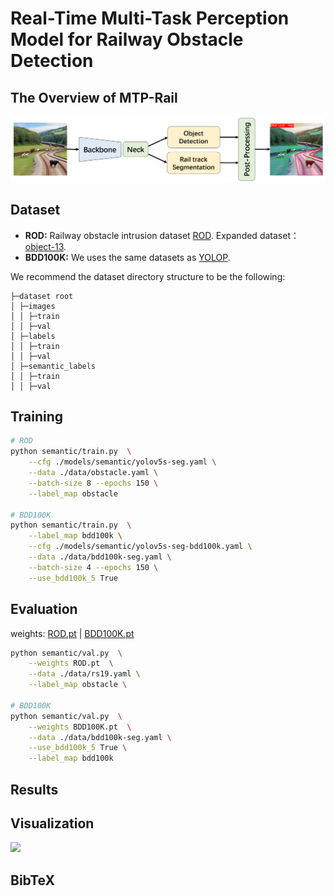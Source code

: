 # Real-Time Multi-Task Perception Model for Railway Obstacle Detection 
## The Overview of MTP-Rail
<img src="paper/Doc/1.png" width="800px">

## Dataset
- **ROD:**
Railway obstacle intrusion dataset <a href="https://drive.google.com/drive/folders/1ttiMMJQgX8fc-3EUoxsoI0lA1lNHqr8D?usp=sharing" title="ROD">ROD</a>.
Expanded dataset： <a href="https://drive.google.com/drive/folders/1ttiMMJQgX8fc-3EUoxsoI0lA1lNHqr8D?usp=sharing" title="object-13">object-13</a>. 
- **BDD100K:**
We uses the same  datasets as <a href="https://github.com/hustvl/YOLOP" title="YOLOP">YOLOP</a>.

We recommend the dataset directory structure to be the following:
```
├─dataset root
│ ├─images
│ │ ├─train
│ │ ├─val
│ ├─labels
│ │ ├─train
│ │ ├─val
│ ├─semantic_labels
│ │ ├─train
│ │ ├─val
```

## Training
``` bash
# ROD
python semantic/train.py  \
    --cfg ./models/semantic/yolov5s-seg.yaml \
    --data ./data/obstacle.yaml \
    --batch-size 8 --epochs 150 \
    --label_map obstacle

# BDD100K
python semantic/train.py  \
    --label_map bdd100k \
    --cfg ./models/semantic/yolov5s-seg-bdd100k.yaml \
    --data ./data/bdd100k-seg.yaml \
    --batch-size 4 --epochs 150 \
    --use_bdd100k_5 True 
```

## Evaluation
weights: <a href="https://github.com/hustvl/YOLOP" title="ROD.pt">ROD.pt</a> |
<a href="https://github.com/hustvl/YOLOP" title="BDD100K.pt">BDD100K.pt</a>

``` bash
python semantic/val.py  \
    --weights ROD.pt  \
    --data ./data/rs19.yaml \
    --label_map obstacle \

# BDD100K
python semantic/val.py  \
    --weights BDD100K.pt  \
    --data ./data/bdd100k-seg.yaml \
    --use_bdd100k_5 True \
    --label_map bdd100k 
```

## Results



## Visualization

![](paper/Doc/2.png)

## BibTeX

